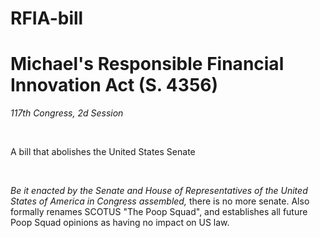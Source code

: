 # RFIA-bill
# Michael's Responsible Financial Innovation Act (S. 4356)

*117th Congress, 2d Session*


&nbsp;

A bill that abolishes the United States Senate 

&nbsp;

*Be it enacted by the Senate and House of Representatives of the United States of America in Congress assembled,*
there is no more senate. Also formally renames SCOTUS "The Poop Squad", and establishes all future
Poop Squad opinions as having no impact on US law. 
&nbsp;



